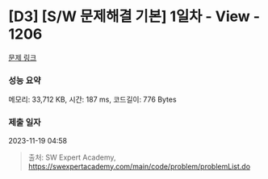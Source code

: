 # [D3] [S/W 문제해결 기본] 1일차 - View - 1206 

[문제 링크](https://swexpertacademy.com/main/code/problem/problemDetail.do?contestProbId=AV134DPqAA8CFAYh) 

### 성능 요약

메모리: 33,712 KB, 시간: 187 ms, 코드길이: 776 Bytes

### 제출 일자

2023-11-19 04:58



> 출처: SW Expert Academy, https://swexpertacademy.com/main/code/problem/problemList.do